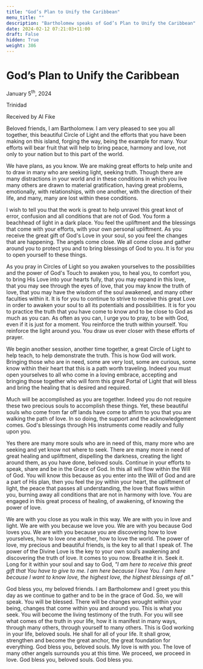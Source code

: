 ```yaml
---
title: "God’s Plan to Unify the Caribbean"
menu_title: ""
description: "Bartholomew speaks of God’s Plan to Unify the Caribbean"
date: 2024-02-12 07:21:03+11:00
draft: False
hidden: True
weight: 386
---
```

# God’s Plan to Unify the Caribbean

January 5<sup>th</sup>, 2024

Trinidad

Received by Al Fike 

Beloved friends, I am Bartholomew. I am very pleased to see you all together, this beautiful Circle of Light and the efforts that you have been making on this island, forging the way, being the example for many. Your efforts will bear fruit that will help to bring peace, harmony and love, not only to your nation but to this part of the world. 

We have plans, as you know. We are making great efforts to help unite and to draw in many who are seeking light, seeking truth. Though there are many distractions in your world and in these conditions in which you live many others are drawn to material gratification, having great problems, emotionally, with relationships, with one another, with the direction of their life, and many, many are lost within these conditions.

I wish to tell you that the work is great to help unravel this great knot of error, confusion and all conditions that are not of God. You form a beachhead of light in a dark place. You feel the upliftment and the blessings that come with your efforts, with your own personal upliftment. As you receive the great gift of God's Love in your soul, so you feel the changes that are happening. The angels come close. We all come close and gather around you to protect you and to bring blessings of God to you. It is for you to open yourself to these things. 

As you pray in Circles of Light so you awaken yourselves to the possibilities and the power of God's Touch to awaken you, to heal you, to comfort you, to bring His Love into your hearts fully, that you may expand in this love, that you may see through the eyes of love, that you may know the truth of love, that you may have the wisdom of the soul awakened, and many other faculties within it. It is for you to continue to strive to receive this great Love in order to awaken your soul to all its potentials and possibilities. It is for you to practice the truth that you have come to know and to be close to God as much as you can. As often as you can, I urge you to pray, to be with God, even if it is just for a moment. You reinforce the truth within yourself. You reinforce the light around you. You draw us ever closer with these efforts of prayer. 

We begin another session, another time together, a great Circle of Light to help teach, to help demonstrate the truth. This is how God will work. Bringing those who are in need, some are very lost, some are curious, some know within their heart that this is a path worth traveling. Indeed you must open yourselves to all who come in a loving embrace, accepting and bringing those together who will form this great Portal of Light that will bless and bring the healing that is desired and required. 

Much will be accomplished as you are together. Indeed you do not require these two precious souls to accomplish these things. Yet, these beautiful souls who come from far off lands have come to affirm to you that you are walking the path of love. In so doing, the support and the acknowledgement comes. God's blessings through His instruments come readily and fully upon you.

Yes there are many more souls who are in need of this, many more who are seeking and yet know not where to seek. There are many more in need of great healing and upliftment, dispelling the darkness, creating the light around them, as you have done, beloved souls. Continue in your efforts to speak, share and be in the Grace of God. In this all will flow within the Will of God. You will know this because as you enter into the Will of God and are a part of His plan, then you feel the joy within your heart, the upliftment of light, the peace that passes all understanding, the love that flows within you, burning away all conditions that are not in harmony with love. You are engaged in this great process of healing, of awakening, of knowing the power of love. 

We are with you close as you walk in this way. We are with you in love and light. We are with you because we love you. We are with you because God loves you.  We are with you because you are discovering how to love yourselves, how to love one another, how to love the world. The power of love, my precious and beautiful friends, is the key to all that I speak of. The power of the Divine Love is the key to your own soul’s awakening and discovering the truth of love. It comes to you now.  Breathe it in. Seek it. Long for it within your soul and say to God, *"I am here to receive this great gift that You have to give to me. I am here because I love You. I am here because I want to know love, the highest love, the highest blessings of all."*  

God bless you, my beloved friends. I am Bartholomew and I greet you this day as we continue to gather and to be in the grace of God. So, we will speak. You will be blessed.  There will be changes wrought within your being, changes that come within you and around you. This is what you seek. You will become the living testimony of the truth. For you will see what comes of the truth in your life, how it is manifest in many ways, through many others, through yourself to many others. This is God working in your life, beloved souls. He shall for all of your life. It shall grow, strengthen and become the great anchor, the great foundation for everything. God bless you, beloved souls. My love is with you. The love of many other angels surrounds you at this time. We proceed, we proceed in love. God bless you, beloved souls. God bless you. 
